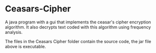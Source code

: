 # Ceasars-Cipher
A java program with a gui that implements the ceasar's cipher encryption algorithm. It also decrypts text coded with this algorithm using frequency analysis.

The files in the Ceasars Cipher folder contain the source code, the jar file above is executable.
